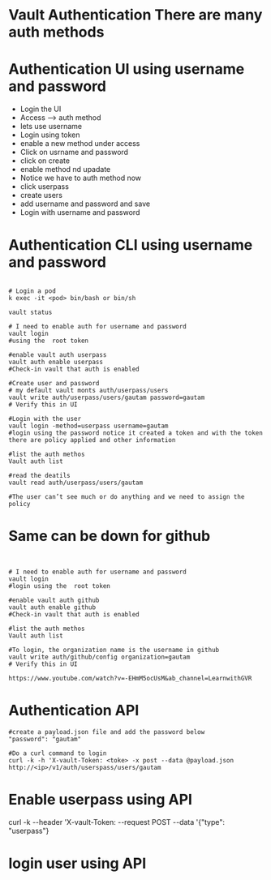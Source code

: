 # Vault Authentication There are many auth methods 

# Authentication UI using username and password

- Login the UI 
- Access --> auth method
- lets use username 
- Login using token 
- enable a new method under access
- Click on usrname and password
- click on create
- enable method nd upadate
- Notice we have to auth method now
- click userpass 
- create users
- add username and password and save
- Login with username and password

# Authentication CLI using username and password

```t

# Login a pod
k exec -it <pod> bin/bash or bin/sh

vault status

# I need to enable auth for username and password
vault login
#using the  root token 

#enable vault auth userpass
vault auth enable userpass
#Check-in vault that auth is enabled 

#Create user and password
# my default vault monts auth/userpass/users
vault write auth/userpass/users/gautam password=gautam
# Verify this in UI 

#Login with the user
vault login -method=userpass username=gautam
#login using the password notice it created a token and with the token there are policy applied and other information

#list the auth methos
Vault auth list 

#read the deatils 
vault read auth/userpass/users/gautam

#The user can’t see much or do anything and we need to assign the policy 
``` 

# Same can be down for github
```t


# I need to enable auth for username and password
vault login
#login using the  root token 

#enable vault auth github
vault auth enable github
#Check-in vault that auth is enabled 

#list the auth methos
Vault auth list 

#To login, the organization name is the username in github
vault write auth/github/config organization=gautam
# Verify this in UI 

https://www.youtube.com/watch?v=-EHmM5ocUsM&ab_channel=LearnwithGVR
``` 

# Authentication API



```t
#create a payload.json file and add the password below
"password": "gautam"

#Do a curl command to login 
curl -k -h 'X-vault-Token: <toke> -x post --data @payload.json http://<ip>/v1/auth/userspass/users/gautam 

``` 

# Enable userpass using API 
curl -k --header 'X-vault-Token: <toke> --request POST --data '{"type": "userpass"}

# login user using API 
